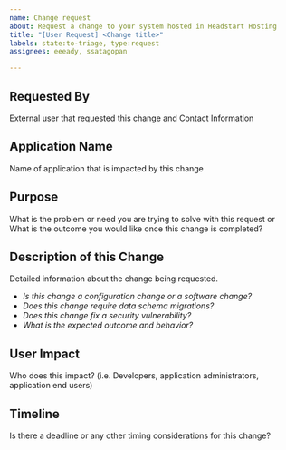 ```yaml
---
name: Change request
about: Request a change to your system hosted in Headstart Hosting
title: "[User Request] <Change title>"
labels: state:to-triage, type:request
assignees: eeeady, ssatagopan

---
```


## Requested By
External user that requested this change and Contact Information

## Application Name
Name of application that is impacted by this change

## Purpose
What is the problem or need you are trying to solve with this request or 
What is the outcome you would like once this change is completed?

## Description of this Change
Detailed information about the change being requested.

* _Is this change a configuration change or a software change?_
* _Does this change require data schema migrations?_
* _Does this change fix a security vulnerability?_
* _What is the expected outcome and behavior?_

## User Impact
Who does this impact? (i.e. Developers, application administrators, application end users)

## Timeline
Is there a deadline or any other timing considerations for this change?
